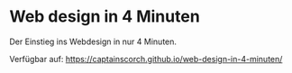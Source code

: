 # Web design in 4 Minuten

Der Einstieg ins Webdesign in nur 4 Minuten.

Verfügbar auf: https://captainscorch.github.io/web-design-in-4-minuten/
